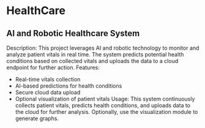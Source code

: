 # HealthCare
## AI and Robotic Healthcare System
Description: 
This project leverages AI and robotic technology to monitor and analyze patient vitals in real time. The system predicts potential health conditions based on collected vitals and uploads the data to a cloud endpoint for further action.
Features:
- Real-time vitals collection
- AI-based predictions for health conditions
- Secure cloud data upload
- Optional visualization of patient vitals
Usage: 
This system continuously collects patient vitals, predicts health conditions, and uploads data to the cloud for further analysis. Optionally, use the visualization module to generate graphs.

